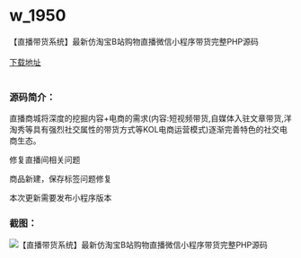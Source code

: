 # w_1950
【直播带货系统】最新仿淘宝B站购物直播微信小程序带货完整PHP源码
<br/></br>
[下载地址](https://www.uuid2.com/1950.html "下载地址")
<br/></br>
<h3>源码简介：</h3>
<p>直播商城将深度的挖掘内容+电商的需求(内容:短视频带货,自媒体入驻文章带货,洋淘秀等具有强烈社交属性的带货方式等KOL电商运营模式)逐渐完善特色的社交电商生态。<p>
<p>修复直播间相关问题<p>
<p>商品新建，保存标签问题修复<p>
<p>本次更新需要发布小程序版本<p>
<h3>截图：</h3>
<img src="https://www.uuid2.com/wp-content/uploads/img/202201/ade6cbb201.jpg" alt="【直播带货系统】最新仿淘宝B站购物直播微信小程序带货完整PHP源码">
